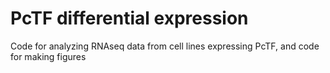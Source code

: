 # PcTF differential expression
Code for analyzing RNAseq data from cell lines expressing PcTF, and code for making figures

